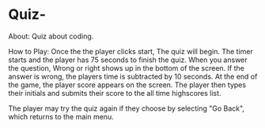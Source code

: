 # Quiz-

About: Quiz about coding. 

How to Play: Once the the player clicks start, The quiz will begin. The timer starts and the player has 75 seconds to finish the quiz. When you answer the question, Wrong or right shows up in the bottom of the screen. If the answer is wrong, the players time is subtracted by 10 seconds. At the end of the game, the player score appears on the screen. The player then types their initials and submits their score to the all time highscores list.

The player may try the quiz again if they choose by selecting "Go Back", which returns to the main menu.
